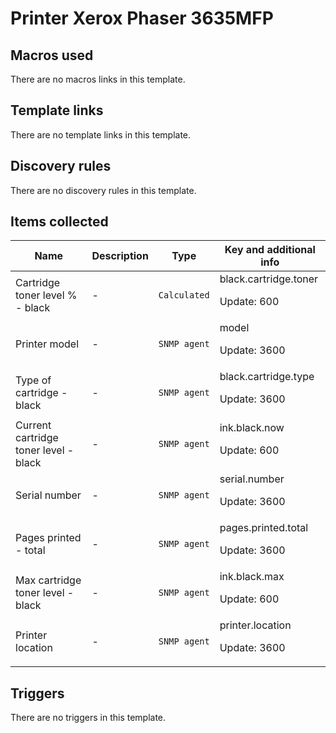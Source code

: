 # Printer Xerox Phaser 3635MFP

## Macros used

There are no macros links in this template.

## Template links

There are no template links in this template.

## Discovery rules

There are no discovery rules in this template.

## Items collected

|Name|Description|Type|Key and additional info|
|----|-----------|----|----|
|Cartridge toner level % - black|<p>-</p>|`Calculated`|black.cartridge.toner<p>Update: 600</p>|
|Printer model|<p>-</p>|`SNMP agent`|model<p>Update: 3600</p>|
|Type of cartridge - black|<p>-</p>|`SNMP agent`|black.cartridge.type<p>Update: 3600</p>|
|Current cartridge toner level - black|<p>-</p>|`SNMP agent`|ink.black.now<p>Update: 600</p>|
|Serial number|<p>-</p>|`SNMP agent`|serial.number<p>Update: 3600</p>|
|Pages printed - total|<p>-</p>|`SNMP agent`|pages.printed.total<p>Update: 3600</p>|
|Max cartridge toner level - black|<p>-</p>|`SNMP agent`|ink.black.max<p>Update: 600</p>|
|Printer location|<p>-</p>|`SNMP agent`|printer.location<p>Update: 3600</p>|
## Triggers

There are no triggers in this template.

